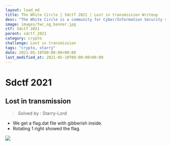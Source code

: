 ```yaml
---
layout: load_md
title: The White Circle | Sdctf 2021 | Lost in transmission Writeup
desc: "The White Circle is a community for Cyber/Information Security students, enthusiasts and professionals. You can discuss anything related to Security, share your knowledge with others, get help when you need it and proceed further in your journey with amazing people from all over the world."
image: images/twc_og_banner.jpg
ctf: Sdctf 2021
parent: sdctf_2021
category: crypto
challenge: Lost in transmission
tags: "crypto, starry"
date: 2021-05-10T00:00:00+00:00
last_modified_at: 2021-05-10T00:00:00+00:00
---
```


<h1 class="heading card-title white-text">Sdctf 2021</h1>

## Lost in transmission
> Solved by : Starry-Lord

* We get a flag.dat file with gibberish inside. 
* Rotating 1 right showed the flag. 

![](https://i.imgur.com/i1nTuhA.png)

